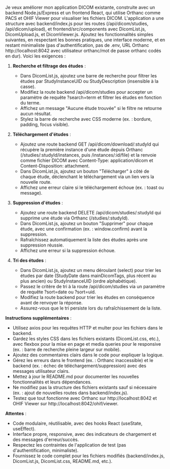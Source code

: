 Je veux améliorer mon application DICOM existante, construite avec un backend Node.js/Express et un frontend React, qui utilise Orthanc comme PACS et OHIF Viewer pour visualiser les fichiers DICOM. L'application a une structure avec backend/index.js pour les routes (/api/dicom/studies, /api/dicom/upload), et frontend/src/components avec DicomList.js, DicomUpload.js, et DicomViewer.js. Ajoutez les fonctionnalités simples suivantes, en respectant les bonnes pratiques, une interface moderne, et en restant minimaliste (pas d'authentification, pas de .env, URL Orthanc http://localhost:8042 avec utilisateur orthanc/mot de passe orthanc codés en dur). Voici les exigences :

1. **Recherche et filtrage des études** :
   - Dans DicomList.js, ajoutez une barre de recherche pour filtrer les études par StudyInstanceUID ou StudyDescription (insensible à la casse).
   - Modifiez la route backend /api/dicom/studies pour accepter un paramètre de requête ?search=term et filtrer les études en fonction du terme.
   - Affichez un message "Aucune étude trouvée" si le filtre ne retourne aucun résultat.
   - Stylez la barre de recherche avec CSS moderne (ex. : bordure, padding, focus visible).

2. **Téléchargement d'études** :
   - Ajoutez une route backend GET /api/dicom/download/:studyId qui récupère la première instance d'une étude depuis Orthanc (/studies/:studyId/instances, puis /instances/:id/file) et la renvoie comme fichier DICOM avec Content-Type: application/dicom et Content-Disposition: attachment.
   - Dans DicomList.js, ajoutez un bouton "Télécharger" à côté de chaque étude, déclenchant le téléchargement via un lien vers la nouvelle route.
   - Affichez une erreur claire si le téléchargement échoue (ex. : toast ou message).

3. **Suppression d'études** :
   - Ajoutez une route backend DELETE /api/dicom/studies/:studyId qui supprime une étude via Orthanc (/studies/:studyId).
   - Dans DicomList.js, ajoutez un bouton "Supprimer" pour chaque étude, avec une confirmation (ex. : window.confirm) avant la suppression.
   - Rafraîchissez automatiquement la liste des études après une suppression réussie.
   - Affichez une erreur si la suppression échoue.

4. **Tri des études** :
   - Dans DicomList.js, ajoutez un menu déroulant (select) pour trier les études par date (StudyDate dans mainDicomTags, plus récent au plus ancien) ou StudyInstanceUID (ordre alphabétique).
   - Passez le critère de tri à la route /api/dicom/studies via un paramètre de requête ?sort=date ou ?sort=uid.
   - Modifiez la route backend pour trier les études en conséquence avant de renvoyer la réponse.
   - Assurez-vous que le tri persiste lors du rafraîchissement de la liste.

**Instructions supplémentaires** :
- Utilisez axios pour les requêtes HTTP et multer pour les fichiers dans le backend.
- Gardez les styles CSS dans les fichiers existants (DicomList.css, etc.), avec flexbox pour la mise en page et media queries pour le responsive (ex. : barre de recherche pleine largeur sur mobile).
- Ajoutez des commentaires clairs dans le code pour expliquer la logique.
- Gérez les erreurs dans le frontend (ex. : Orthanc inaccessible) et le backend (ex. : échec de téléchargement/suppression) avec des messages utilisateur clairs.
- Mettez à jour le README.md pour documenter les nouvelles fonctionnalités et leurs dépendances.
- Ne modifiez pas la structure des fichiers existants sauf si nécessaire (ex. : ajout de nouvelles routes dans backend/index.js).
- Testez que tout fonctionne avec Orthanc sur http://localhost:8042 et OHIF Viewer sur http://localhost:8042/ohif/viewer.

**Attentes** :
- Code modulaire, réutilisable, avec des hooks React (useState, useEffect).
- Interface propre, responsive, avec des indicateurs de chargement et des messages d'erreur/succès.
- Respectez les contraintes de l'application de test (pas d'authentification, minimaliste).
- Fournissez le code complet pour les fichiers modifiés (backend/index.js, DicomList.js, DicomList.css, README.md, etc.).